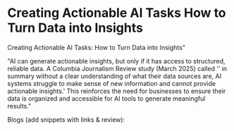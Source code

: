 # Creating Actionable AI Tasks How to Turn Data into Insights

Creating Actionable AI Tasks: How to Turn Data into Insights"

"AI can generate actionable insights, but only if it has access to structured, reliable data. A Columbia Journalism Review study (March 2025) called '’ in summary without a clear understanding of what their data sources are, AI systems struggle to make sense of new information and cannot provide actionable insights.' This reinforces the need for businesses to ensure their data is organized and accessible for AI tools to generate meaningful results."

Blogs (add snippets with links & review):